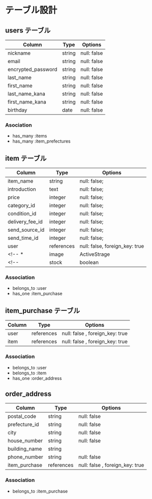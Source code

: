 # テーブル設計

## users テーブル

| Column             | Type    | Options     |
| --------           | ------  | ----------- |
| nickname           | string  | null: false |
| email              | string  | null: false |
| encrypted_password | string  | null: false |
| last_name          | string  | null: false |
| first_name         | string  | null: false |
| last_name_kana     | string  | null: false |
| first_name_kana    | string  | null: false |
| birthday           | date    | null: false |


### Asociation

- has_many :items
- has_many :item_prefectures

## item テーブル

| Column          | Type       | Options                        |
| -------         | ---------  | ------------------------------ |
| item_name       | string     | null: false;                   |
| introduction    | text       | null: false;                   |
| price           | integer    | null: false;                   |
| category_id     | integer    | null: false;                   |
| condition_id    | integer    | null: false;                   |
| delivery_fee_id | integer    | null: false;                   |
| send_source_id  | integer    | null: false;                   |
| send_time_id    | integer    | null: false;                   |
| user            | references | null: false, foreign_key: true |
<!-- *| image | ActiveStrage     | null: false;                   | -->
<!-- | stock        | boolean    | null: false;                   | -->

### Association

- belongs_to :user
- has_one :item_purchase


## item_purchase テーブル

| Column          | Type       | Options                         |
| ------          | ------     | -----------                     |
| user            | references | null: false , foreign_key: true |
| item            | references | null: false , foreign_key: true |

### Association
- belongs_to :user
- belongs_to :item
- has_one :order_address


## order_address

| Column          | Type       | Options                         |
| ------          | ------     | -----------                     |
| postal_code     | string     | null: false                     |
| prefecture_id   | string     | null: false                     |
| city            | string     | null: false                     |
| house_number    | string     | null: false                     |
| building_name   | string     |                                 |
| phone_number    | string     | null: false                     |
| item_purchase   | references | null: false , foreign_key: true |

### Association

- belongs_to :item_purchase
